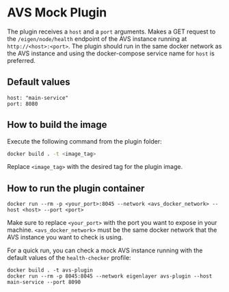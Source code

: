 # AVS Mock Plugin

The plugin receives a `host` and a `port` arguments. Makes a GET request to the `/eigen/node/health` endpoint of the AVS instance running at `http://<host>:<port>`. The plugin should run in the same docker network as the AVS instance and using the docker-compose service name for `host` is preferred.

## Default values

```
host: "main-service"
port: 8080
```

## How to build the image

Execute the following command from the plugin folder:

```bash
docker build . -t <image_tag>
```

Replace `<image_tag>` with the desired tag for the plugin image.

## How to run the plugin container

```
docker run --rm -p <your_port>:8045 --network <avs_docker_network> --host <host> --port <port>
```

Make sure to replace `<your_port>` with the port you want to expose in your machine. `<avs_docker_network>` must be the same docker network that the AVS instance you want to check is using.

For a quick run, you can check a mock AVS instance running with the default values of the `health-checker` profile:

```
docker build . -t avs-plugin
docker run --rm -p 8045:8045 --network eigenlayer avs-plugin --host main-service --port 8090
```
